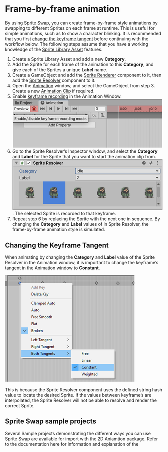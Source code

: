 # Frame-by-frame animation

By using [Sprite Swap](SpriteSwapIntro.md), you can create frame-by-frame style animations by swapping to different Sprites on each frame at runtime. This is useful for simple animations, such as to show a character blinking. It is recommended that you first [change the keyframe tangent](#changing-the-keyframe-tangent) before continuing with the workflow below. The following steps assume that you have a working knowledge of the [Sprite Library Asset](SLAsset.md) features.

1. Create a Sprite Library Asset and add a new **Category**.
   <br/>
2. Add the Sprite for each frame of the animation to this **Category**, and give each of the Sprites a unique **Label** name.
   <br/>
3. Create a GameObject and add the [Sprite Renderer](https://docs.unity3d.com/Manual/class-SpriteRenderer.html) component to it, then add the [Sprite Resolver](SLAsset.md#sprite-resolver) component to it.
   <br/>
4. Open the [Animation](https://docs.unity3d.com/Manual/AnimationOverview.html) window, and select the GameObject from step 3. Create a new [Animation Clip](https://docs.unity3d.com/Manual/animeditor-CreatingANewAnimationClip.html) if required.
   <br/>
5. Enable [keyframe recording](https://docs.unity3d.com/Manual/animeditor-AnimatingAGameObject.html) in the Animation Window.<br/>![](images/2d-anim-ffanim-keyframe-recording.png)
   <br/>
6. Go to the Sprite Resolver’s Inspector window, and select the **Category** and **Label** for the Sprite that you want to start the animation clip from.<br/>![](images/2d-anim-sprite-resolver-example.png). The selected Sprite is recorded to that keyframe.
   <br/>
7. Repeat step 6 by replacing the Sprite with the next one in sequence. By changing the **Category** and **Label** values of in Sprite Resolver, the frame-by-frame animation style is simulated.

## Changing the Keyframe Tangent

When animating by changing the **Category** and **Label** value of the Sprite Resolver in the Animation window, it is important to change the keyframe’s tangent in the Animation window to __Constant__.

![](images/SpriteResolverCheck.png)

This is because the Sprite Resolver component uses the defined string hash value to locate the desired Sprite. If the values between keyframe’s are interpolated, the Sprite Resolver will not be able to resolve and render the correct Sprite.

## Sprite Swap sample projects
Several Sample projects demonstrating the different ways you can use Sprite Swap are available for import with the 2D Aniamtion package. Refer to the documentation here for information and explanation of the
